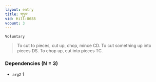 ```yaml
---
layout: entry
title: གཏུབ་
vid: Hill:0688
vcount: 3
---
```

`Voluntary` 
> To cut to pieces, cut up, chop, mince CD\.
 To cut something up into pieces DS\.
 To chop up, cut into pieces TC\.

### Dependencies (N = 3)
* `arg2` 1


